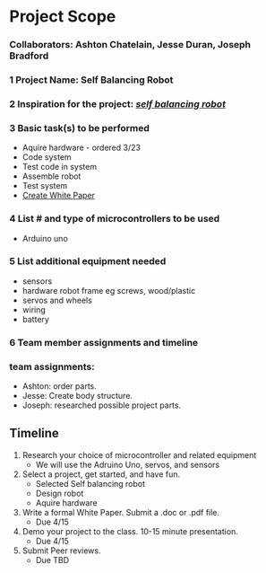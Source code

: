 # Project Scope 

### Collaborators: Ashton Chatelain, Jesse Duran, Joseph Bradford

### 1 Project Name: Self Balancing Robot

### 2 Inspiration for the project: [*self balancing robot*](https://www.youtube.com/watch?v=g5DNjcppkYU&feature=youtu.be) 

### 3 Basic task(s) to be performed
 - Aquire hardware - ordered 3/23
 - Code system
 - Test code in system
 - Assemble robot
 - Test system
 - [Create White Paper](whitepaper.md)

### 4 List # and type of microcontrollers to be used
 - Arduino uno

### 5 List additional equipment needed
 - sensors
 - hardware robot frame eg screws, wood/plastic
 - servos and wheels
 - wiring
 - battery
 
### 6 Team member assignments and timeline

### team assignments:
 - Ashton: order parts.
 - Jesse: Create body structure.
 - Joseph: researched possible project parts.
 
## Timeline
1. Research your choice of microcontroller and related equipment
	- We will use the Adruino Uno, servos, and sensors
2. Select a project, get started, and have fun.
	- Selected Self balancing robot
	- Design robot
	- Aquire hardware
3. Write a formal White Paper. Submit a .doc or .pdf file.
	- Due 4/15
4. Demo your project to the class. 10-15 minute presentation.
	- Due 4/15
5. Submit Peer reviews.
	- Due TBD

<!--- ultrasonic distance detector https://www.instructables.com/id/distance-measurement-with-24-ftf-and-ultrasonic-se/ -->

<!--- PONG game for two https://github.com/redbird457/TFTPong -->


<!--- self balancing robot https://github.com/lawsonkeith/budget-balance-bot/ https://www.youtube.com/watch?v=g5DNjcppkYU&feature=youtu.be-->

<!-- https://circuitdigest.com/microcontroller-projects/arduino-based-self-balancing-robot -->

